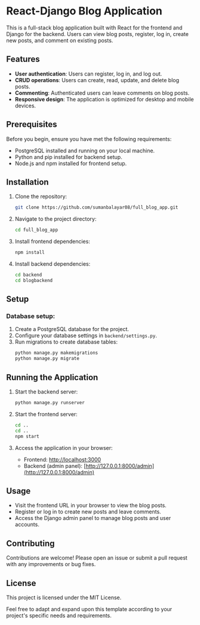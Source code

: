 # React-Django Blog Application

This is a full-stack blog application built with React for the frontend and Django for the backend. Users can view blog posts, register, log in, create new posts, and comment on existing posts.

## Features

- **User authentication**: Users can register, log in, and log out.
- **CRUD operations**: Users can create, read, update, and delete blog posts.
- **Commenting**: Authenticated users can leave comments on blog posts.
- **Responsive design**: The application is optimized for desktop and mobile devices.

## Prerequisites

Before you begin, ensure you have met the following requirements:

- PostgreSQL installed and running on your local machine.
- Python and pip installed for backend setup.
- Node.js and npm installed for frontend setup.

## Installation

1. Clone the repository:
    ```bash
    git clone https://github.com/sumanbalayar08/full_blog_app.git
    ```

2. Navigate to the project directory:
    ```bash
    cd full_blog_app
    ```

3. Install frontend dependencies:
    ```bash
    npm install
    ```

4. Install backend dependencies:
    ```bash
    cd backend
    cd blogbackend
    ```

## Setup

### Database setup:

1. Create a PostgreSQL database for the project.
2. Configure your database settings in `backend/settings.py`.
3. Run migrations to create database tables:
    ```bash
    python manage.py makemigrations
    python manage.py migrate
    ```

## Running the Application

1. Start the backend server:
    ```bash
    python manage.py runserver
    ```

2. Start the frontend server:
    ```bash
    cd ..
    cd ..
    npm start
    ```

3. Access the application in your browser:
    - Frontend: [http://localhost:3000](http://localhost:3000)
    - Backend (admin panel): [http://127.0.0.1:8000/admin](http://127.0.0.1:8000/admin)

## Usage

- Visit the frontend URL in your browser to view the blog posts.
- Register or log in to create new posts and leave comments.
- Access the Django admin panel to manage blog posts and user accounts.

## Contributing

Contributions are welcome! Please open an issue or submit a pull request with any improvements or bug fixes.

## License

This project is licensed under the MIT License.

Feel free to adapt and expand upon this template according to your project's specific needs and requirements.
